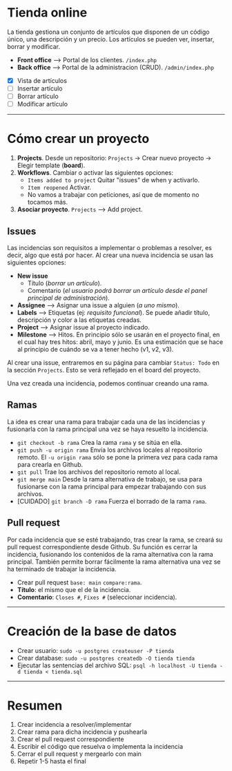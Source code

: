 # Tienda online
La tienda gestiona un conjunto de artículos que disponen de un código único, una descripción y un precio. Los artículos se pueden ver, insertar, borrar y modificar.

- **Front office** --> Portal de los clientes. `/index.php`
- **Back office** --> Portal de la administracion (CRUD). `/admin/index.php`

- [x] Vista de artículos
- [ ] Insertar artículo
- [ ] Borrar artículo
- [ ] Modificar artículo

------------


# Cómo crear un proyecto
1. **Projects**. Desde un repositorio: `Projects` -> Crear nuevo proyecto -> Elegir template (**board**).
2. **Workflows**. Cambiar o activar las siguientes opciones: 
   - `Items added to project` Quitar "issues" de when y activarlo. 
   - `Item reopened` Activar. 
   - No vamos a trabajar con peticiones, así que de momento no tocamos más.
3. **Asociar proyecto**. `Projects` --> Add project.

## Issues
Las incidencias son requisitos a implementar o problemas a resolver, es decir, algo que está por hacer. Al crear una nueva incidencia se usan las siguientes opciones:

- **New issue**
  -  Título  (*borrar un artículo*).
  - Comentario (*el usuario podrá borrar un artículo desde el panel principal de administración*).
- **Assignee** --> Asignar una issue a alguien (*a uno mismo*).
- **Labels** --> Etiquetas (ej: *requisito funcional*). Se puede añadir título, descripción y color a las etiquetas creadas.
- **Project** --> Asignar issue al proyecto indicado.
- **Milestone** --> Hitos. En principio sólo se usarán en el proyecto final, en el cual hay tres hitos: abril, mayo y junio. Es una estimación que se hace al principio de cuándo se va a tener hecho (v1, v2, v3).

Al crear una issue, entraremos en su página para cambiar `Status: Todo` en la sección `Projects`. Esto se verá reflejado en el board del proyecto.

Una vez creada una incidencia, podemos continuar creando una rama.

## Ramas
La idea es crear una rama para trabajar cada una de las incidencias y fusionarla con la rama principal una vez se haya resuelto la incidencia.

- `git checkout -b rama` Crea la rama `rama` y se sitúa en ella.
- `git push -u origin rama` Envía los archivos locales al repositorio remoto. El `-u origin rama` sólo se pone la primera vez para cada rama para crearla en Github.
- `git pull` Trae los archivos del repositorio remoto al local.
- `git merge main` Desde la rama alternativa de trabajo, se usa para fusionarse con la rama principal para empezar trabajando con sus archivos.
- [CUIDADO] `git branch -D rama` Fuerza el borrado de la rama `rama`.

## Pull request
Por cada incidencia que se esté trabajando, tras crear la rama, se creará su pull request correspondiente desde Github. Su función es cerrar la incidencia, fusionando los contenidos de la rama alternativa con la rama principal. También permite borrar fácilmente la rama alternativa una vez se ha terminado de trabajar la incidencia.

- Crear pull request `base: main` `compare:rama`.
- **Título**: el mismo que el de la incidencia.
- **Comentario**: `Closes #`, `Fixes #` (seleccionar incidencia).

------------


# Creación de la base de datos
- Crear usuario: `sudo -u postgres createuser -P tienda`
- Crear database: `sudo -u postgres createdb -O tienda tienda`
- Ejecutar las sentencias del archivo SQL: `psql -h localhost -U tienda -d tienda < tienda.sql`

------------


# Resumen
1. Crear incidencia a resolver/implementar
2. Crear rama para dicha incidencia y pushearla
3. Crear el pull request correspondiente
4. Escribir el código que resuelva o implementa la incidencia
5. Cerrar el pull request y mergearlo con main
6. Repetir 1-5 hasta el final
